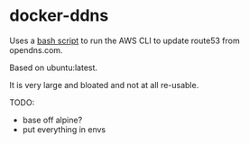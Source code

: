 # docker-ddns

Uses a [bash script](https://github.com/mthssdrbrg/ddns-route53/blob/master/ddns-route53) to run the AWS CLI to update route53 from opendns.com.

Based on ubuntu:latest.

It is very large and bloated and not at all re-usable.

TODO:
  - base off alpine?
  - put everything in envs